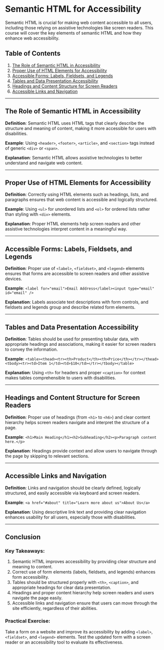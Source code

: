 
# Semantic HTML for Accessibility

Semantic HTML is crucial for making web content accessible to all users, including those relying on assistive technologies like screen readers. This course will cover the key elements of semantic HTML and how they enhance web accessibility.

## Table of Contents
1. [The Role of Semantic HTML in Accessibility](#the-role-of-semantic-html-in-accessibility)
2. [Proper Use of HTML Elements for Accessibility](#proper-use-of-html-elements-for-accessibility)
3. [Accessible Forms: Labels, Fieldsets, and Legends](#accessible-forms-labels-fieldsets-and-legends)
4. [Tables and Data Presentation Accessibility](#tables-and-data-presentation-accessibility)
5. [Headings and Content Structure for Screen Readers](#headings-and-content-structure-for-screen-readers)
6. [Accessible Links and Navigation](#accessible-links-and-navigation)

---

## The Role of Semantic HTML in Accessibility

**Definition**: Semantic HTML uses HTML tags that clearly describe the structure and meaning of content, making it more accessible for users with disabilities.

**Example**: Using `<header>`, `<footer>`, `<article>`, and `<section>` tags instead of generic `<div>` or `<span>`.

**Explanation**: Semantic HTML allows assistive technologies to better understand and navigate web content.

---

## Proper Use of HTML Elements for Accessibility

**Definition**: Correctly using HTML elements such as headings, lists, and paragraphs ensures that web content is accessible and logically structured.

**Example**: Using `<ul>` for unordered lists and `<ol>` for ordered lists rather than styling with `<div>` elements.

**Explanation**: Proper HTML elements help screen readers and other assistive technologies interpret content in a meaningful way.

---

## Accessible Forms: Labels, Fieldsets, and Legends

**Definition**: Proper use of `<label>`, `<fieldset>`, and `<legend>` elements ensures that forms are accessible to screen readers and other assistive devices.

**Example**: `<label for="email">Email Address</label><input type="email" id="email" />`

**Explanation**: Labels associate text descriptions with form controls, and fieldsets and legends group and describe related form elements.

---

## Tables and Data Presentation Accessibility

**Definition**: Tables should be used for presenting tabular data, with appropriate headings and associations, making it easier for screen readers to convey the information.

**Example**: `<table><thead><tr><th>Product</th><th>Price</th></tr></thead><tbody><tr><td>Item 1</td><td>$10</td></tr></tbody></table>`

**Explanation**: Using `<th>` for headers and proper `<caption>` for context makes tables comprehensible to users with disabilities.

---

## Headings and Content Structure for Screen Readers

**Definition**: Proper use of headings (from `<h1>` to `<h6>`) and clear content hierarchy helps screen readers navigate and interpret the structure of a page.

**Example**: `<h1>Main Heading</h1><h2>Subheading</h2><p>Paragraph content here.</p>`

**Explanation**: Headings provide context and allow users to navigate through the page by skipping to relevant sections.

---

## Accessible Links and Navigation

**Definition**: Links and navigation should be clearly defined, logically structured, and easily accessible via keyboard and screen readers.

**Example**: `<a href="#about" title="Learn more about us">About Us</a>`

**Explanation**: Using descriptive link text and providing clear navigation enhances usability for all users, especially those with disabilities.

---

## Conclusion

### Key Takeaways:
1. Semantic HTML improves accessibility by providing clear structure and meaning to content.
2. Correct use of form elements (labels, fieldsets, and legends) enhances form accessibility.
3. Tables should be structured properly with `<th>`, `<caption>`, and appropriate headings for clear data presentation.
4. Headings and proper content hierarchy help screen readers and users navigate the page easily.
5. Accessible links and navigation ensure that users can move through the site efficiently, regardless of their abilities.

### Practical Exercise:
Take a form on a website and improve its accessibility by adding `<label>`, `<fieldset>`, and `<legend>` elements. Test the updated form with a screen reader or an accessibility tool to evaluate its effectiveness.
